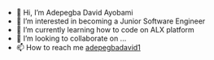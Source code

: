- 👋 Hi, I’m Adepegba David Ayobami
- 👀 I’m interested in becoming a Junior Software Engineer
- 🌱 I’m currently learning how to code on ALX platform
- 💞️ I’m looking to collaborate on ...
- 📫 How to reach me [adepegbadavid1](https://twitter.com/adepegbadavid1)

<!---
adepegba1/adepegba1 is a ✨ special ✨ repository because its `README.md` (this file) appears on your GitHub profile.
You can click the Preview link to take a look at your changes.
--->
